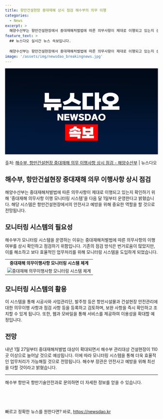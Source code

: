 ```yaml
---
title: 항만건설현장 중대재해 상시 점검 해수부의 의무 이행
categories:
  - News
excerpt: >
  해양수산부는 항만건설현장에서 중대재해처벌법에 따른 의무사항이 제대로 이행되고 있는지 상시 확인하고 점검하기 …
feature_text: >
  ## 뉴스다오 실시간 뉴스 속보입니다.

  해양수산부는 항만건설현장에서 중대재해처벌법에 따른 의무사항이 제대로 이행되고 있는지 상시 확인하고 점검하기 …
image: '/assets/img/newsdao_breakingnews.jpg'
---
```


![뉴스다오 속보](/assets/img/newsdao_breakingnews.jpg)

<p>출처: <a href="https://newsdao.kr/2677" rel="dofollow">해수부, 항만건설현장 중대재해 의무 이행사항 상시 점검 - 해양수산부</a> | 뉴스다오</p>

<h2 data-ke-size="size26">해수부, 항만건설현장 중대재해 의무 이행사항 상시 점검</h2>
<p data-ke-size="size16">해양수산부는 중대재해처벌법에 따른 의무사항이 제대로 이행되고 있는지 확인하기 위해 '중대재해 의무사항 이행 모니터링 시스템'을 다음 달 1일부터 운영한다고 밝혔습니다. 해당 시스템은 항만건설현장에서의 안전사고 예방을 위해 중요한 역할을 할 것으로 전망됩니다.</p>

<h2 data-ke-size="size24">모니터링 시스템의 필요성</h2>
<p data-ke-size="size16">해수부가 모니터링 시스템을 운영하는 이유는 중대재해처벌법에 따른 의무사항의 이행 여부를 상시 확인하고 점검하기 위함입니다. 기존의 점검 방식은 번거로움이 많았지만, 이를 해소하고 보다 효율적인 업무처리를 위해 모니터링 시스템을 도입하게 되었습니다.</p>

<table>
  <tr>
    <td style="text-align: center; height: 17px;"><b>중대재해 의무이행사항 모니터링 시스템 체계</b></td>
  </tr>
  <tr>
    <td style="text-align: center;"><img src="https://newsdao.kr/2677/image1.png" alt="중대재해 의무이행사항 모니터링 시스템 체계"></td>
  </tr>
</table>

<h2 data-ke-size="size24">모니터링 시스템의 활용</h2>
<p data-ke-size="size16">이 시스템을 통해 시공사와 사업관리단, 발주청 등은 항만시설물과 건설현장 안전관리에 대한 의무이행 사항과 점검 사항 등을 등록하고 검토하며, 보완 사항을 즉시 확인하고 조치할 수 있게 됩니다. 또한, 웹과 모바일을 통해 서비스를 제공하여 이용성을 확대할 예정입니다.</p>

<h2 data-ke-size="size24">전망</h2>
<p data-ke-size="size16">내년 1월 27일부터 중대재해처벌법 대상이 확대되면서 해수부 관리대상 건설현장이 110곳 이상으로 늘어날 것으로 예상됩니다. 이에 따라 모니터링 시스템을 통해 더욱 효율적인 업무처리가 가능해질 것으로 전망됩니다. 해수부 장관은 안전사고 예방을 위해 최선을 다할 것이라고 밝혔습니다.</p>

<hr>

<p data-ke-size="size16">해수부 항만국 항만기술안전과로 문의하면 더 자세한 정보를 얻을 수 있습니다.</p>
<p data-ke-size="size16">&nbsp;</p>
<p data-ke-size="size16">&nbsp;</p> 

빠르고 정확한 뉴스를 원한다면? 바로, <a href="https://newsdao.kr" rel="dofollow">https://newsdao.kr</a>


    
